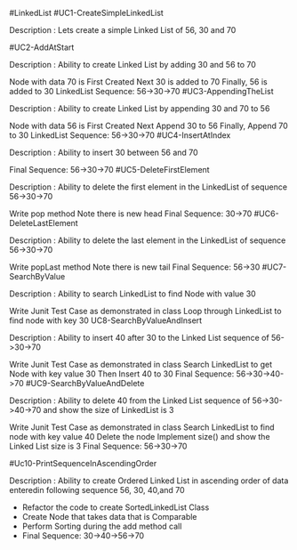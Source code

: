 #LinkedList
#UC1-CreateSimpleLinkedList

Description : Lets create a simple Linked List of 56, 30 and 70

#UC2-AddAtStart

Description : Ability to create Linked List by adding 30 and 56 to 70

Node with data 70 is First Created
Next 30 is added to 70
Finally, 56 is added to 30
LinkedList Sequence: 56->30->70
#UC3-AppendingTheList

Description : Ability to create Linked List by appending 30 and 70 to 56

Node with data 56 is First Created
Next Append 30 to 56
Finally, Append 70 to 30
LinkedList Sequence: 56->30->70
#UC4-InsertAtIndex

Description : Ability to insert 30 between 56 and 70

Final Sequence: 56->30->70
#UC5-DeleteFirstElement

Description : Ability to delete the first element in the LinkedList of sequence 56->30->70

Write pop method
Note there is new head
Final Sequence: 30->70
#UC6-DeleteLastElement

Description : Ability to delete the last element in the LinkedList of sequence 56->30->70

Write popLast method
Note there is new tail
Final Sequence: 56->30
#UC7-SearchByValue

Description : Ability to search LinkedList to find Node with value 30

Write Junit Test Case as demonstrated in class
Loop through LinkedList to find node with key 30
UC8-SearchByValueAndInsert

Description : Ability to insert 40 after 30 to the Linked List sequence of 56->30->70

Write Junit Test Case as demonstrated in class
Search LinkedList to get Node with key value 30
Then Insert 40 to 30
Final Sequence: 56->30->40->70
#UC9-SearchByValueAndDelete

Description : Ability to delete 40 from the Linked List sequence of 56->30->40->70 and show the size of LinkedList is 3

Write Junit Test Case as demonstrated in class
Search LinkedList to find node with key value 40
Delete the node
Implement size() and show the Linked List size is 3
Final Sequence: 56->30->70

#Uc10-PrintSequenceInAscendingOrder

Description : Ability to create Ordered Linked List in ascending order of data enteredin following sequence 56, 30, 40,and 70
- Refactor the code to create SortedLinkedList
Class
- Create Node that takes data that is
Comparable
- Perform Sorting during the add method call
- Final Sequence: 30->40->56->70
